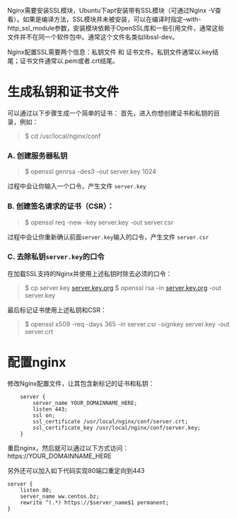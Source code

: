Nginx需要安装SSL模块，Ubuntu下apt安装带有SSL模块（可通过Nginx -V查看）。如果是编译方法，SSL模块并未被安装，可以在编译时指定–with-http_ssl_module参数，安装模块依赖于OpenSSL库和一些引用文件，通常这些文件并不在同一个软件包中。通常这个文件名类似libssl-dev。

Nginx配置SSL需要两个信息：私钥文件 和 证书文件。私钥文件通常以.key结尾；证书文件通常以.pem或者.crt结尾。

# 生成私钥和证书文件

可以通过以下步骤生成一个简单的证书： 首先，进入你想创建证书和私钥的目录，例如：

> $ cd /usr/local/nginx/conf

### A. 创建服务器私钥

> $ openssl genrsa -des3 -out server.key 1024

过程中会让你输入一个口令，产生文件 `server.key`

### B. 创建签名请求的证书（CSR）：

> $ openssl req -new -key server.key -out server.csr

过程中会让你重新确认前面`server.key`输入的口令，产生文件 `server.csr`

### C. 去除私钥`server.key`的口令

在加载SSL支持的Nginx并使用上述私钥时除去必须的口令：

> $ cp server.key [server.key.org](http://server.key.org)
> $ openssl rsa -in [server.key.org](http://server.key.org) -out server.key

最后标记证书使用上述私钥和CSR：

> $ openssl x509 -req -days 365 -in server.csr -signkey server.key -out server.crt

# 配置nginx

修改Nginx配置文件，让其包含新标记的证书和私钥：

```
    server {
        server_name YOUR_DOMAINNAME_HERE;
        listen 443;
        ssl on;
        ssl_certificate /usr/local/nginx/conf/server.crt;
        ssl_certificate_key /usr/local/nginx/conf/server.key;
    }
```

重启nginx，然后就可以通过以下方式访问： https://YOUR_DOMAINNAME_HERE

另外还可以加入如下代码实现80端口重定向到443

```
server {
    listen 80;
    server_name ww.centos.bz;
    rewrite ^(.*) https://$server_name$1 permanent;
}
```